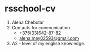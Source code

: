 # rsschool-cv
1. Alena Chebotar 
2. Сontacts for communication
    * +375(33)642-87-82
    * alena.may02593@gmail.com
3. A2 - level of my english knowledge.

